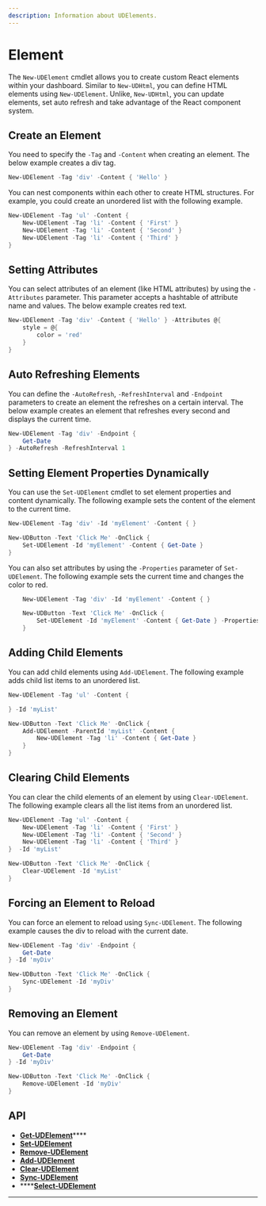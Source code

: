 ```yaml
---
description: Information about UDElements.
---
```


# Element

The `New-UDElement` cmdlet allows you to create custom React elements within your dashboard. Similar to `New-UDHtml`, you can define HTML elements using `New-UDElement`. Unlike, `New-UDHtml`, you can update elements, set auto refresh and take advantage of the React component system.

## Create an Element

You need to specify the `-Tag` and `-Content` when creating an element. The below example creates a div tag.

```powershell
New-UDElement -Tag 'div' -Content { 'Hello' }
```

You can nest components within each other to create HTML structures. For example, you could create an unordered list with the following example.

```powershell
New-UDElement -Tag 'ul' -Content {
    New-UDElement -Tag 'li' -Content { 'First' }
    New-UDElement -Tag 'li' -Content { 'Second' }
    New-UDElement -Tag 'li' -Content { 'Third' }
}
```

## Setting Attributes

You can select attributes of an element (like HTML attributes) by using the `-Attributes` parameter. This parameter accepts a hashtable of attribute name and values. The below example creates red text.

```powershell
New-UDElement -Tag 'div' -Content { 'Hello' } -Attributes @{
    style = @{
        color = 'red'
    }
}
```

## Auto Refreshing Elements

You can define the `-AutoRefresh`, `-RefreshInterval` and `-Endpoint` parameters to create an element the refreshes on a certain interval. The below example creates an element that refreshes every second and displays the current time.

```powershell
New-UDElement -Tag 'div' -Endpoint {
    Get-Date
} -AutoRefresh -RefreshInterval 1
```

## Setting Element Properties Dynamically

You can use the `Set-UDElement` cmdlet to set element properties and content dynamically. The following example sets the content of the element to the current time.

```powershell
New-UDElement -Tag 'div' -Id 'myElement' -Content { }

New-UDButton -Text 'Click Me' -OnClick {
    Set-UDElement -Id 'myElement' -Content { Get-Date }
}
```

You can also set attributes by using the `-Properties` parameter of `Set-UDElement`. The following example sets the current time and changes the color to red.

```powershell
    New-UDElement -Tag 'div' -Id 'myElement' -Content { }

    New-UDButton -Text 'Click Me' -OnClick {
        Set-UDElement -Id 'myElement' -Content { Get-Date } -Properties @{ Attributes = @{ style = @{ color = "red" } } }
    }
```

## Adding Child Elements

You can add child elements using `Add-UDElement`. The following example adds child list items to an unordered list.

```powershell
New-UDElement -Tag 'ul' -Content {

} -Id 'myList'

New-UDButton -Text 'Click Me' -OnClick {
    Add-UDElement -ParentId 'myList' -Content {
        New-UDElement -Tag 'li' -Content { Get-Date }
    }
}
```

## Clearing Child Elements

You can clear the child elements of an element by using `Clear-UDElement`. The following example clears all the list items from an unordered list.

```powershell
New-UDElement -Tag 'ul' -Content {
    New-UDElement -Tag 'li' -Content { 'First' }
    New-UDElement -Tag 'li' -Content { 'Second' }
    New-UDElement -Tag 'li' -Content { 'Third' }
}  -Id 'myList'

New-UDButton -Text 'Click Me' -OnClick {
    Clear-UDElement -Id 'myList'
}
```

## Forcing an Element to Reload

You can force an element to reload using `Sync-UDElement`. The following example causes the div to reload with the current date.

```powershell
New-UDElement -Tag 'div' -Endpoint {
    Get-Date
} -Id 'myDiv'

New-UDButton -Text 'Click Me' -OnClick {
    Sync-UDElement -Id 'myDiv'
}
```

## Removing an Element

You can remove an element by using `Remove-UDElement`.

```powershell
New-UDElement -Tag 'div' -Endpoint {
    Get-Date
} -Id 'myDiv'

New-UDButton -Text 'Click Me' -OnClick {
    Remove-UDElement -Id 'myDiv'
}
```

## API

* [**Get-UDElement**](../../../cmdlets/Get-UDElement.txt)****
* ****[**Set-UDElement**](../../../cmdlets/Set-UDElement.txt)****
* ****[**Remove-UDElement**](../../../cmdlets/Remove-UDElement.txt)****
* ****[**Add-UDElement**](../../../cmdlets/Add-UDElement.txt)****
* ****[**Clear-UDElement**](../../../cmdlets/Clear-UDElement.txt)****
* ****[**Sync-UDElement**](../../../cmdlets/Sync-UDElement.txt)****
* ****[**Select-UDElement**](../../../cmdlets/Select-UDElement.txt)

****

